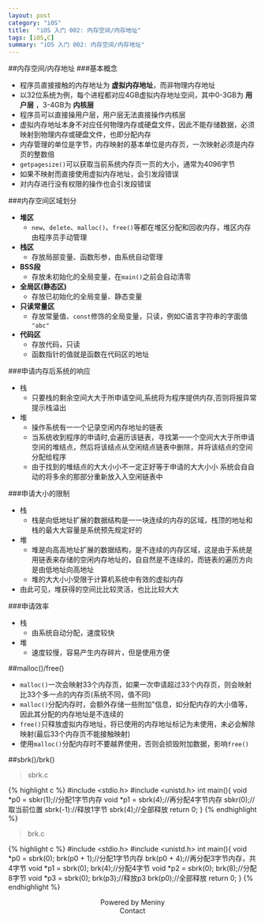 ```yaml
---
layout: post
category: "iOS"
title:  "iOS 入门 002: 内存空间/内存地址"
tags: [iOS,C]
summary: "iOS 入门 002: 内存空间/内存地址"
---
```

##内存空间/内存地址
###基本概念
* 程序员直接接触的内存地址为 __虚拟内存地址__，而非物理内存地址  
* 以32位系统为例，每个进程都对应4GB虚拟内存地址空间，其中0-3GB为 __用户层__ ，3-4GB为 __内核层__  
* 程序员可以直接操用户层，用户层无法直接操作内核层  
* 虚拟内存地址本身不对应任何物理内存或硬盘文件，因此不能存储数据，必须映射到物理内存或硬盘文件，也即分配内存  
* 内存管理的单位是字节，内存映射的基本单位是内存页，一次映射必须是内存页的整数倍  
* `getpagesize()`可以获取当前系统内存页一页的大小，通常为4096字节  
* 如果不映射而直接使用虚拟内存地址，会引发段错误  
* 对内存进行没有权限的操作也会引发段错误  

###内存空间区域划分
* __堆区__  
	* `new`、`delete`、`malloc()`、`free()`等都在堆区分配和回收内存，堆区内存由程序员手动管理  
* __栈区__  
	* 存放局部变量、函数形参，由系统自动管理  
* __BSS段__  
	* 存放未初始化的全局变量，在`main()`之前会自动清零  
* __全局区(静态区)__  
	* 存放已初始化的全局变量、静态变量  
* __只读常量区__  
	* 存放常量值、`const`修饰的全局变量，只读，例如C语言字符串的字面值  `"abc"`  
* __代码区__  
	* 存放代码，只读  
	* 函数指针的值就是函数在代码区的地址  

###申请内存后系统的响应
* 栈  
	* 只要栈的剩余空间⼤大于所申请空间,系统将为程序提供内存,否则将报异常提⽰栈溢出  * 堆  	* 操作系统有⼀一个记录空闲内存地址的链表  	* 当系统收到程序的申请时,会遍历该链表，寻找第⼀一个空间⼤大于所申请空间的堆结点，然后将该结点从空闲结点链表中删除，并将该结点的空间分配给程序  	* 由于找到的堆结点的⼤大⼩小不⼀定正好等于申请的⼤大⼩小 系统会⾃自动的将多余的那部分重新放⼊入空闲链表中  

###申请大小的限制
* 栈  
	* 栈是向低地址扩展的数据结构是⼀一块连续的内存的区域，栈顶的地址和栈的最⼤大容量是系统预先规定好的  
* 堆  
	* 堆是向⾼高地址扩展的数据结构，是不连续的内存区域，这是由于系统是用链表来存储的空闲内存地址的，⾃自然是不连续的，⽽链表的遍历⽅向是由低地址向⾼地址  
	* 堆的⼤大⼩小受限于计算机系统中有效的虚拟内存  
* 由此可见，堆获得的空间⽐比较灵活，也⽐比较⼤大  

###申请效率
* 栈  
	* 由系统自动分配，速度较快  
* 堆  
	* 速度较慢，容易产生内存碎片，但是使用方便  

##malloc()/free()  
* `malloc()`一次会映射33个内存页，如果一次申请超过33个内存页，则会映射比33个多一点的内存页(系统不同，值不同)  
* `malloc()`分配内存时，会额外存储一些附加"信息，如分配内存的大小值等，因此其分配的内存地址是不连续的  
* `free()`只释放虚拟内存地址，将已使用的内存地址标记为未使用，未必会解除映射(最后33个内存页不能接触映射)  
* 使用`malloc()`分配内存时不要越界使用，否则会损毁附加数据，影响`free()`  

##sbrk()/brk()  
>sbrk.c  

{% highlight c %}
#include <stdio.h>
#include <unistd.h>
int main(){
	void *p0 = sbkr(1);//分配1字节内存
	void *p1 = sbrk(4);//再分配4字节内存
	sbkr(0);//取当前位置
	sbrk(-1)://释放1字节
	sbrk(4);//全部释放
	return 0;
}
{% endhighlight %}

>brk.c  

{% highlight c %}
#include <stdio.h>
#include <unistd.h>
int main(){
	void *p0 = sbrk(0);
	brk(p0 + 1);//分配1字节内存
	brk(p0 + 4);//再分配3字节内存，共4字节
	void *p1 = sbrk(0);
	brk(4);//分配4字节
	void *p2 = sbrk(0);
	brk(8);//分配8字节
	void *p3 = sbrk(0);
	brk(p3);//释放p3
	brk(p0);//全部释放
	return 0;
}
{% endhighlight %}

<center>Powered by Meniny</center>
<center>Contact <Meniny@qq.com></center>

